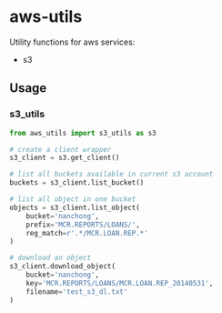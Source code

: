 # aws-utils

Utility functions for aws services:

- s3

## Usage

### s3_utils
```python
from aws_utils import s3_utils as s3

# create a client wrapper
s3_client = s3.get_client()

# list all buckets available in current s3 account
buckets = s3_client.list_bucket()

# list all object in one bucket
objects = s3_client.list_object(
    bucket='nanchong',
    prefix='MCR.REPORTS/LOANS/',
    reg_match=r'.*/MCR.LOAN.REP.*'
)

# download an object
s3_client.download_object(
    bucket='nanchong',
    key='MCR.REPORTS/LOANS/MCR.LOAN.REP_20140531',
    filename='test_s3_dl.txt'
)
```
